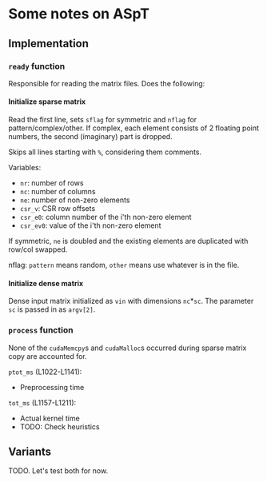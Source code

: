 # Some notes on ASpT
## Implementation
### `ready` function
Responsible for reading the matrix files. Does the following:

#### Initialize sparse matrix
Read the first line, sets `sflag` for symmetric and `nflag` for pattern/complex/other. If complex, each element consists of 2 floating point numbers, the second (imaginary) part is dropped. 

Skips all lines starting with `%`, considering them comments.

Variables:
* `nr`: number of rows
* `nc`: number of columns
* `ne`: number of non-zero elements
* `csr_v`: CSR row offsets
* `csr_e0`: column number of the i'th non-zero element
* `csr_ev0`: value of the i'th non-zero element

If symmetric, `ne` is doubled and the existing elements are duplicated with row/col swapped.

nflag: `pattern` means random, `other` means use whatever is in the file.

#### Initialize dense matrix
Dense input matrix initialized as `vin` with dimensions `nc`*`sc`. The parameter `sc` is passed in as `argv[2]`.

### `process` function
None of the `cudaMemcpy`s and `cudaMalloc`s occurred during sparse matrix copy are accounted for.

`ptot_ms` (L1022-L1141):
* Preprocessing time

`tot_ms` (L1157-L1211):
* Actual kernel time
* TODO: Check heuristics

## Variants
TODO. Let's test both for now.